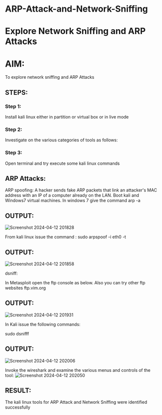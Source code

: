 # ARP-Attack-and-Network-Sniffing
# Explore Network Sniffing and ARP Attacks

# AIM:

To explore network sniffing and ARP Attacks

## STEPS:

### Step 1:

Install kali linux either in partition or virtual box or in live mode

### Step 2:

Investigate on the various categories of tools as follows:


### Step 3:
Open terminal and try execute some kali linux commands

## ARP Attacks:  
ARP spoofing: A hacker sends fake ARP packets that link an attacker's MAC address with an IP of a computer already on the LAN. 
Boot kali and Windows7 virtual machines.
In windows 7 give the command arp -a
## OUTPUT:
![Screenshot 2024-04-12 201828](https://github.com/DEEPAK22003907/ARP-Attack-and-Network-Sniffing/assets/119404520/f2a86a1d-26c3-4c67-86a6-da543b10173d)


From kali linux issue the command :
sudo arpspoof -i eth0 -t <target system> <gateway>
## OUTPUT:
![Screenshot 2024-04-12 201858](https://github.com/DEEPAK22003907/ARP-Attack-and-Network-Sniffing/assets/119404520/2b48b821-7c91-4be5-b2fa-54599ec1d1f2)


 dsniff:
 
In Metasploit open the ftp console as below. Also you can try other ftp websites ftp.vim.org

## OUTPUT:
![Screenshot 2024-04-12 201931](https://github.com/DEEPAK22003907/ARP-Attack-and-Network-Sniffing/assets/119404520/6ff048b1-7b65-444c-a769-92b97ce93ffa)



In Kali issue the following commands:

sudo dsnifff

## OUTPUT:

![Screenshot 2024-04-12 202006](https://github.com/DEEPAK22003907/ARP-Attack-and-Network-Sniffing/assets/119404520/a6f0c3cc-619b-47ab-85f1-b7ca78707777)


Invoke the wireshark and examine the various menus  and controls of the tool:
![Screenshot 2024-04-12 202050](https://github.com/DEEPAK22003907/ARP-Attack-and-Network-Sniffing/assets/119404520/1828cb0d-bd6b-43c2-8acd-44af96e5fd7d)



## RESULT:
The kali linux tools for ARP Attack and Network Sniffing were identified successfully

